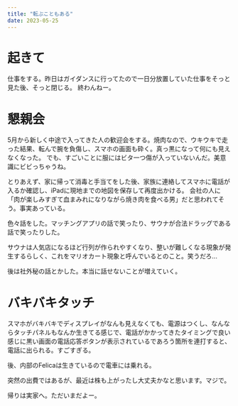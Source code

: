 ```yaml
---
title: "転ぶこともある"
date: 2023-05-25
---
```


# 起きて
仕事をする。昨日はガイダンスに行ってたので一日分放置していた仕事をそっと見た後、そっと閉じる。
終わんねー。

# 懇親会
5月から新しく中途で入ってきた人の歓迎会をする。焼肉なので、ウキウキで走った結果、転んで腕を負傷し、スマホの画面も砕く。真っ黒になって何にも見えなくなった。
でも、すごいことに服にはビタ一つ傷が入っていないんだ。美意識にビビっちゃうね。

とりあえず、家に帰って消毒と手当てをした後、家族に連絡してスマホに電話が入るか確認し、iPadに現地までの地図を保存して再度出かける。
会社の人に「肉が楽しみすぎて血まみれになりながら焼き肉を食べる男」だと思われてそう。事実あっている。


色々話をした。マッチングアプリの話で笑ったり、サウナが合法ドラッグである話で笑ったりした。

サウナは人気店になるほど行列が作られやすくなり、整いが難しくなる現象が発生するらしく、これをマリオカート現象と呼んでいるとのこと。笑うだろ...

後は社外秘の話とかした。本当に話せないことが増えていく。

# バキバキタッチ
スマホがバキバキでディスプレイがなんも見えなくても、電源はつくし、なんならタッチパネルもなんか生きてる感じで、電話がかかってきたタイミングで良い感じに黒い画面の電話応答ボタンが表示されているであろう箇所を連打すると、電話に出られる。すごすぎる。

後、内部のFelicaは生きているので電車には乗れる。

突然の出費ではあるが、最近は株も上がったし大丈夫かなと思います。マジで。

帰りは実家へ。ただいまだよー。
